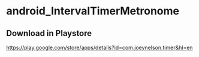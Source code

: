 # android_IntervalTimerMetronome

## Download in Playstore ##
https://play.google.com/store/apps/details?id=com.joeynelson.timer&hl=en

